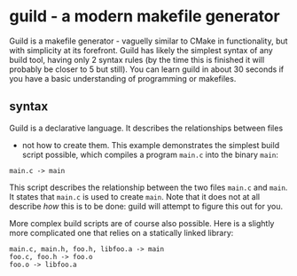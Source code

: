 # guild - a modern makefile generator

Guild is a makefile generator - vaguelly similar to CMake in functionality,
but with simplicity at its forefront. Guild has likely the simplest syntax
of any build tool, having only 2 syntax rules (by the time this is finished
it will probably be closer to 5 but still). You can learn guild in about 30
seconds if you have a basic understanding of programming or makefiles.

## syntax

Guild is a declarative language. It describes the relationships between files
- not how to create them. This example demonstrates the simplest build script
possible, which compiles a program `main.c` into the binary `main`:
```
main.c -> main
```
This script describes the relationship between the two files `main.c` and `main`.
It states that `main.c` is used to create `main`. Note that it does not at all
describe *how* this is to be done: guild will attempt to figure this out for you.

More complex build scripts are of course also possible. Here is a slightly more
complicated one that relies on a statically linked library:
```
main.c, main.h, foo.h, libfoo.a -> main
foo.c, foo.h -> foo.o
foo.o -> libfoo.a
```
